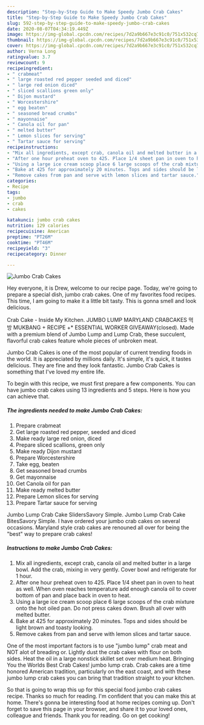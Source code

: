 ```yaml
---
description: "Step-by-Step Guide to Make Speedy Jumbo Crab Cakes"
title: "Step-by-Step Guide to Make Speedy Jumbo Crab Cakes"
slug: 592-step-by-step-guide-to-make-speedy-jumbo-crab-cakes
date: 2020-08-07T04:34:19.449Z
image: https://img-global.cpcdn.com/recipes/7d2a9b667e3c91c0/751x532cq70/jumbo-crab-cakes-recipe-main-photo.jpg
thumbnail: https://img-global.cpcdn.com/recipes/7d2a9b667e3c91c0/751x532cq70/jumbo-crab-cakes-recipe-main-photo.jpg
cover: https://img-global.cpcdn.com/recipes/7d2a9b667e3c91c0/751x532cq70/jumbo-crab-cakes-recipe-main-photo.jpg
author: Verna Long
ratingvalue: 3.7
reviewcount: 9
recipeingredient:
- " crabmeat"
- " large roasted red pepper seeded and diced"
- " large red onion diced"
- " sliced scallions green only"
- " Dijon mustard"
- " Worcestershire"
- " egg beaten"
- " seasoned bread crumbs"
- " mayonnaise"
- " Canola oil for pan"
- " melted butter"
- " Lemon slices for serving"
- " Tartar sauce for serving"
recipeinstructions:
- "Mix all ingredients, except crab, canola oil and melted butter in a large bowl. Add the crab, mixing in very gently. Cover bowl and refrigerate for 1 hour."
- "After one hour preheat oven to 425. Place 1/4 sheet pan in oven to heat as well. When oven reaches temperature add enough canola oil to cover bottom of pan and place back in oven to heat."
- "Using a large ice cream scoop place 6 large scoops of the crab mixture onto the hot oiled pan. Do not press cakes down. Brush all over with melted butter."
- "Bake at 425 for approximately 20 minutes. Tops and sides should be light brown and toasty looking."
- "Remove cakes from pan and serve with lemon slices and tartar sauce."
categories:
- Recipe
tags:
- jumbo
- crab
- cakes

katakunci: jumbo crab cakes 
nutrition: 129 calories
recipecuisine: American
preptime: "PT26M"
cooktime: "PT46M"
recipeyield: "3"
recipecategory: Dinner

---
```



![Jumbo Crab Cakes](https://img-global.cpcdn.com/recipes/7d2a9b667e3c91c0/751x532cq70/jumbo-crab-cakes-recipe-main-photo.jpg)

Hey everyone, it is Drew, welcome to our recipe page. Today, we're going to prepare a special dish, jumbo crab cakes. One of my favorites food recipes. This time, I am going to make it a little bit tasty. This is gonna smell and look delicious.

Crab Cake - Inside My Kitchen. JUMBO LUMP MARYLAND CRABCAKES 먹방 MUKBANG + RECIPE +* ESSENTIAL WORKER GIVEAWAY(closed). Made with a premium blend of Jumbo Lump and Lump Crab, these succulent, flavorful crab cakes feature whole pieces of unbroken meat.

Jumbo Crab Cakes is one of the most popular of current trending foods in the world. It is appreciated by millions daily. It's simple, it's quick, it tastes delicious. They are fine and they look fantastic. Jumbo Crab Cakes is something that I've loved my entire life.


To begin with this recipe, we must first prepare a few components. You can have jumbo crab cakes using 13 ingredients and 5 steps. Here is how you can achieve that.

<!--inarticleads1-->

##### The ingredients needed to make Jumbo Crab Cakes:

1. Prepare  crabmeat
1. Get  large roasted red pepper, seeded and diced
1. Make ready  large red onion, diced
1. Prepare  sliced scallions, green only
1. Make ready  Dijon mustard
1. Prepare  Worcestershire
1. Take  egg, beaten
1. Get  seasoned bread crumbs
1. Get  mayonnaise
1. Get  Canola oil for pan
1. Make ready  melted butter
1. Prepare  Lemon slices for serving
1. Prepare  Tartar sauce for serving


Jumbo Lump Crab Cake SlidersSavory Simple. Jumbo Lump Crab Cake BitesSavory Simple. I have ordered your jumbo crab cakes on several occasions. Maryland style crab cakes are renouned all over for being the &#34;best&#34; way to prepare crab cakes! 

<!--inarticleads2-->

##### Instructions to make Jumbo Crab Cakes:

1. Mix all ingredients, except crab, canola oil and melted butter in a large bowl. Add the crab, mixing in very gently. Cover bowl and refrigerate for 1 hour.
1. After one hour preheat oven to 425. Place 1/4 sheet pan in oven to heat as well. When oven reaches temperature add enough canola oil to cover bottom of pan and place back in oven to heat.
1. Using a large ice cream scoop place 6 large scoops of the crab mixture onto the hot oiled pan. Do not press cakes down. Brush all over with melted butter.
1. Bake at 425 for approximately 20 minutes. Tops and sides should be light brown and toasty looking.
1. Remove cakes from pan and serve with lemon slices and tartar sauce.


One of the most important factors is to use &#34;jumbo lump&#34; crab meat and NOT alot of breading or. Lightly dust the crab cakes with flour on both sides. Heat the oil in a large nonstick skillet set over medium heat. Bringing You the Worlds Best Crab Cakes! jumbo lump crab. Crab cakes are a time honored American tradition, particularly on the east coast, and with these jumbo lump crab cakes you can bring that tradition straight to your kitchen. 

So that is going to wrap this up for this special food jumbo crab cakes recipe. Thanks so much for reading. I'm confident that you can make this at home. There's gonna be interesting food at home recipes coming up. Don't forget to save this page in your browser, and share it to your loved ones, colleague and friends. Thank you for reading. Go on get cooking!
